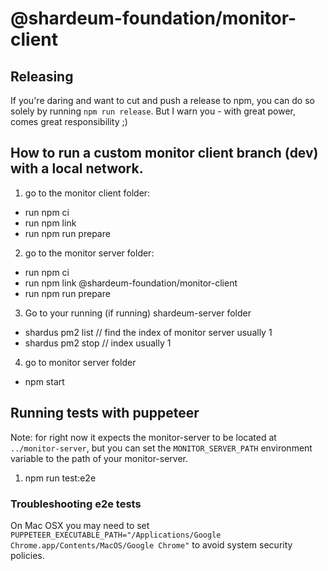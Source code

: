# @shardeum-foundation/monitor-client

## Releasing

If you're daring and want to cut and push a release to npm, you can do so
solely by running `npm run release`. But I warn you - with great power, comes
great responsibility ;)

## How to run a custom monitor client branch (dev) with a local network.

1. go to the monitor client folder:

-   run npm ci
-   run npm link
-   run npm run prepare

2. go to the monitor server folder:

-   run npm ci
-   run npm link @shardeum-foundation/monitor-client
-   run npm run prepare

3. Go to your running (if running) shardeum-server folder

-   shardus pm2 list // find the index of monitor server usually 1
-   shardus pm2 stop <index> // index usually 1

4. go to monitor server folder

-   npm start


## Running tests with puppeteer

Note: for right now it expects the monitor-server to be located at `../monitor-server`, but you can set the `MONITOR_SERVER_PATH` environment variable to the path of your monitor-server.

1. npm run test:e2e 

### Troubleshooting e2e tests
On Mac OSX you may need to set `PUPPETEER_EXECUTABLE_PATH="/Applications/Google Chrome.app/Contents/MacOS/Google Chrome"` to avoid system security policies.


